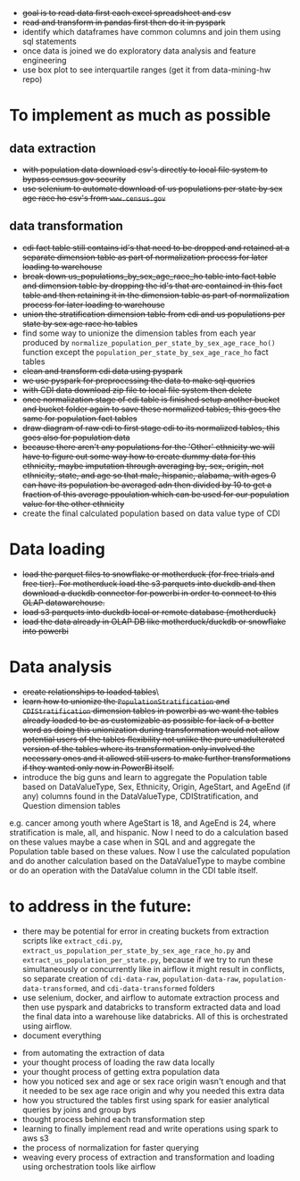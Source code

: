 * <s>goal is to read data first each excel spreadsheet and csv</s>
* <s>read and transform in pandas first then do it in pyspark</s>
* identify which dataframes have common columns and join them using sql statements
* once data is joined we do exploratory data analysis and feature engineering
* use box plot to see interquartile ranges (get it from data-mining-hw repo)

# To implement as much as possible
## data extraction
* <s>with population data download csv's directly to local file system to bypass census.gov security </s>
* <s>use selenium to automate download of us populations per state by sex age race ho csv's from `www.census.gov` </s>

## data transformation
* <s>cdi fact table still contains id's that need to be dropped and retained at a separate dimension table as part of normalization process for later loading to warehouse </s>
* <s>break down us_populations_by_sex_age_race_ho table into fact table and dimension table by dropping the id's that are contained in this fact table and then retaining it in the dimension table as part of normalization process for later loading to warehouse </s>
* <s>union the stratification dimension table from cdi and us populations per state by sex age race ho tables</s>
* find some way to unionize the dimension tables from each year produced by `normalize_population_per_state_by_sex_age_race_ho()` function except the `population_per_state_by_sex_age_race_ho` fact tables
* <s>clean and transform cdi data using pyspark</s>
* <s>we use pyspark for preprocessing the data to make sql queries</s>
* <s>with CDI data download zip file to local file system then delete</s>
* <s>once normalization stage of cdi table is finished setup another bucket and bucket folder again to save these normalized tables, this goes the same for population fact tables</s>
* <s>draw diagram of raw cdi to first stage cdi to its normalized tables, this goes also for population data</s>
* <s>because there aren't any populations for the 'Other' ethnicity we will have to figure out some way how to create dummy data for this ethnicity, maybe imputation through averaging by, sex, origin, not ethnicity, state, and age so that male, hispanic, alabama, with ages 0 can have its population be averaged adn then divided by 10 to get a fraction of this average ppoulation which can be used for our population value for the other ethnicity</s>
* create the final calculated population based on data value type of CDI

# Data loading
* <s>load the parquet files to snowflake or motherduck (for free trials and free tier). For motherduck load the s3 parquets into duckdb and then download a duckdb connector for powerbi in order to connect to this OLAP datawarehouse.</s>
* <s>load s3 parquets into duckdb local or remote database (motherduck)</s>
* <s>load the data already in OLAP DB like motherduck/duckdb or snowflake into powerbi</s>

# Data analysis
* <s>create relationships to loaded tables</s>\
* <s>learn how to unionize the `PopulationStratification` and `CDIStratification` dimension tables in powerbi as we want the tables already loaded to be as customizable as possible for lack of a better word as doing this unionization during transformation would not allow potential users of the tables flexibility not unlike the pure unadulterated version of the tables where its transformation only involved the necessary ones and it allowed still users to make further transformations if they wanted only now in PowerBI itself.</s>
* introduce the big guns and learn to aggregate the Population table based on DataValueType, Sex, Ethnicity, Origin, AgeStart, and AgeEnd (if any) columns found in the DataValueType, CDIStratification, and Question dimension tables 

e.g. cancer among youth where AgeStart is 18, and AgeEnd is 24, where stratification is male, all, and hispanic. Now I need to do a calculation based on these values maybe a case when in SQL and and aggregate the Population table based on these values. Now I use the calculated population and do another calculation based on the DataValueType to maybe combine or do an operation with the DataValue column in the CDI table itself.



# to address in the future:
* there may be potential for error in creating buckets from extraction scripts like `extract_cdi.py`, `extract_us_population_per_state_by_sex_age_race_ho.py` and `extract_us_population_per_state.py`, because if we try to run these simultaneously or concurrently like in airflow it might result in conflicts, so separate creation of `cdi-data-raw`, `population-data-raw`, `population-data-transformed`, and `cdi-data-transformed` folders
* use selenium, docker, and airflow to automate extraction process and then use pyspark and databricks to transform extracted data and load the final data into a warehouse like databricks. All of this is orchestrated using airflow. 
* document everything
- from automating the extraction of data
- your thought process of loading the raw data locally
- your thought process of getting extra population data 
- how you noticed sex and age or sex race origin wasn't enough and that it needed to be sex age race origin and why you needed this extra data
- how you structured the tables first using spark for easier analytical queries by joins and group bys
- thought process behind each transformation step
- learning to finally implement read and write operations using spark to aws s3
- the process of normalization for faster querying
- weaving every process of extraction and transformation and loading using orchestration tools like airflow 